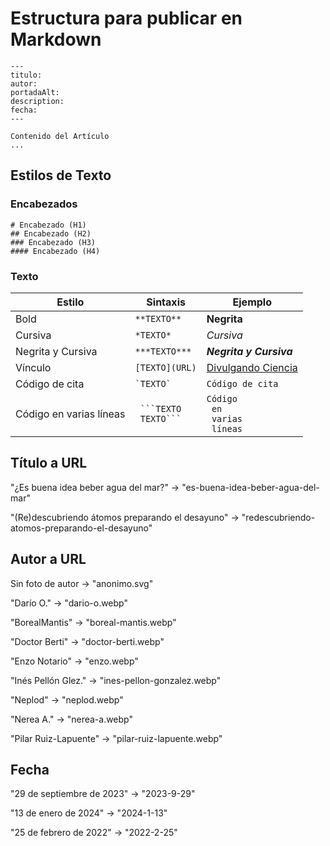 
# Estructura para publicar en Markdown

```
---
titulo:
autor: 
portadaAlt:
description:
fecha:
---

Contenido del Artículo
...
```

## Estilos de Texto
### Encabezados
```
# Encabezado (H1)
## Encabezado (H2)
### Encabezado (H3)
#### Encabezado (H4)
```
### Texto
| Estilo                  | Sintaxis                   | Ejemplo                                         |
|-------------------------|----------------------------|-------------------------------------------------|
| Bold                    | `**TEXTO**`                | **Negrita**                                     |
| Cursiva                 | `*TEXTO*`                  | *Cursiva*                                       |
| Negrita y Cursiva       | `***TEXTO***`              | ***Negrita y Cursiva***                         |
| Vínculo                 | `[TEXTO](URL)`             | [Divulgando Ciencia](www.divulgandociencia.com) |
| Código de cita          | ``` `TEXTO` ```            | `Código de cita`                                |
| Código en varias líneas | <code> \```TEXTO <br> TEXTO``` </code> | <code>Código <br> en <br> varias <br> líneas</code>    |


## Título a URL

"¿Es buena idea beber agua del mar?" $\rightarrow$ "es-buena-idea-beber-agua-del-mar"

"(Re)descubriendo átomos preparando el desayuno" $\rightarrow$ "redescubriendo-atomos-preparando-el-desayuno"

## Autor a URL

Sin foto de autor $\rightarrow$ "anonimo.svg"

"Darío O." $\rightarrow$ "dario-o.webp"

"BorealMantis" $\rightarrow$ "boreal-mantis.webp"

"Doctor Berti" $\rightarrow$ "doctor-berti.webp"

"Enzo Notario" $\rightarrow$ "enzo.webp"

"Inés Pellón Glez." $\rightarrow$ "ines-pellon-gonzalez.webp"

"Neplod" $\rightarrow$ "neplod.webp"

"Nerea A." $\rightarrow$ "nerea-a.webp"

"Pilar Ruiz-Lapuente" $\rightarrow$ "pilar-ruiz-lapuente.webp"

## Fecha

"29 de septiembre de 2023" $\rightarrow$ "2023-9-29"

"13 de enero de 2024" $\rightarrow$ "2024-1-13"

"25 de febrero de 2022" $\rightarrow$ "2022-2-25"
